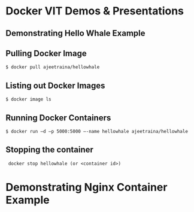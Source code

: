 # Docker VIT Demos & Presentations

## Demonstrating Hello Whale Example


## Pulling Docker Image

```
$ docker pull ajeetraina/hellowhale
```


## Listing out Docker Images
```
$ docker image ls
```

## Running Docker Containers

```
$ docker run –d –p 5000:5000 –-name hellowhale ajeetraina/hellowhale
```

## Stopping the container
      
 ```
  docker stop hellowhale (or <container id>)
```


# Demonstrating Nginx Container Example
